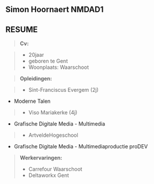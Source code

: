 Simon Hoornaert NMDAD1
----------------------

## RESUME ##

> **Cv:**

>- 20jaar
>- geboren te Gent
>- Woonplaats: Waarschoot

> **Opleidingen:**

>- Sint-Franciscus Evergem (2j)
* Moderne Talen   
>- Viso Mariakerke (4j)
* Grafische Digitale Media - Multimedia
>- ArtveldeHogeschool
* Grafische Digitale Media - Multimediaproductie proDEV

> **Werkervaringen:**
>- Carrefour Waarschoot
>- Deltaworkx Gent
